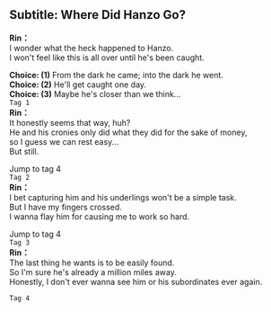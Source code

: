 # 

  
## Subtitle: Where Did Hanzo Go?
  
**Rin：**  
I wonder what the heck happened to Hanzo.  
I won't feel like this is all over until he's been caught.  
  
**Choice: (1)**  From the dark he came; into the dark he went.  
**Choice: (2)**  He'll get caught one day.  
**Choice: (3)**  Maybe he's closer than we think...  
`Tag 1`  
**Rin：**  
It honestly seems that way, huh?  
He and his cronies only did what they did for the sake of money,  
so I guess we can rest easy...  
But still.  
  
Jump to tag 4  
`Tag 2`  
**Rin：**  
I bet capturing him and his underlings won't be a simple task.  
But I have my fingers crossed.  
I wanna flay him for causing me to work so hard.  
  
Jump to tag 4  
`Tag 3`  
**Rin：**  
The last thing he wants is to be easily found.  
So I'm sure he's already a million miles away.  
Honestly, I don't ever wanna see him or his subordinates ever again.  
  
`Tag 4`  
